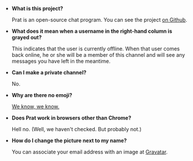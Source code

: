 * **What is this project?**

  Prat is an open-source chat program. You can see the project [on Github](//github.com/bkad/oochat).

* **What does it mean when a username in the right-hand column is grayed out?**

  This indicates that the user is currently offline. When that user comes back online, he or she will be a member of this channel and will see any messages you have left in the meantime.

* **Can I make a private channel?**

  No.

* **Why are there no emoji?**

  [We know, we know.](//github.com/bkad/oochat/issues/17)

* **Does Prat work in browsers other than Chrome?**

  Hell no. (Well, we haven't checked. But probably not.)

* **How do I change the picture next to my name?**

  You can associate your email address with an image at [Gravatar](//gravatar.com).
